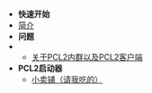 - **快速开始**
- [简介](README.md)
- **问题**
- - [关于PCL2内群以及PCL2客户端](api_system/introduction.md)
- **PCL2启动器**
  - [小卖铺（请我吃的）](https://afdian.net/@KingOsuperSuper)
